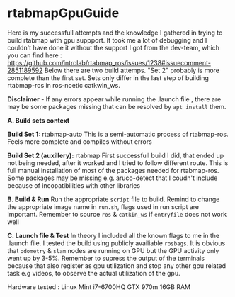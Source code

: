 # rtabmapGpuGuide
Here is my successfull attempts and the knowledge I gathered in trying to build rtabmap with gpu suppport. It took me a lot of debugging and I couldn't have done it without the support I got from the dev-team, which you can find here : https://github.com/introlab/rtabmap_ros/issues/1238#issuecomment-2851189592
Below there are two build attemps. "Set 2" probably is more complete than the first set. Sets only differ in the last step of building rtabmap-ros in ros-noetic catkwin_ws.

**Disclaimer** - If any errors appear while running the .launch file , there are may be some packages missing that can be resolved by `apt install` them. 


**A. Build sets context** 

**Build Set 1:** rtabmap-auto
This is a semi-automatic process of rtabmap-ros. Feels more complete and compiles without errors 

**Build Set 2 (auxillery):** rtabmap 
First successfull build I did, that ended up not being needed, after it worked and I tried to follow different route. This is full manual installation of most of the packages needed for rtabmap-ros. Some packages may be missing e.g. aruco-detect that I coudn't include because of incopatibilities with other libraries

**B. Build & Run**
Run the appropriate `script` file to build. Remind to change the appropriate image name in `run.sh`, flags used in run script are important. Remember to source `ros` & `catkin_ws` if `entryfile` does not work well 

**C. Launch file & Test**
In theory I included all the known flags to me in the .launch file. I tested the build using publicly availiable `rosbags`. It is obvious that `odometry` & `slam` nodes are running on GPU but the GPU activity only went up by 3-5%. Remember to supress the output of the terminals because that also register as gpu utilization and stop any other gpu related task e.g videos, to observe the actual utilization of the gpu. 

Hardware tested : 
Linux Mint <version>
i7-6700HQ
GTX 970m 
16GB RAM
<ssd specs> 
